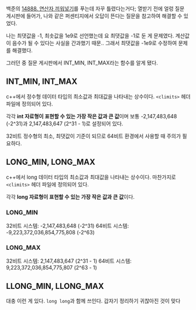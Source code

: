 <p>백준의 <a href="https://velog.io/@coolgamja_/C-%EB%B0%B1%EC%A4%80-14888.-%EC%97%B0%EC%82%B0%EC%9E%90-%EB%81%BC%EC%9B%8C%EB%84%A3%EA%B8%B0-m0cm7jlp">14888. 연산자 끼워넣기</a>를 푸는데 자꾸 틀렸다는거다;
열받기 전에 얼렁 질문 게시판에 들어가,
나와 같은 퍼센티지에서 오답이 뜬다는 질문을 참고하여 해결할 수 있었다.</p>
<p>나는 최댓값을 -1, 최솟값을 1e9로 선언했는데
요 최댓값을 -1로 둔 게 문제였다.
계산값이 음수가 될 수 있다는 사실을 간과했기 때문..
그래서 최댓값을 -1e9로 수정하여 문제를 해결했다.</p>
<p>그러던 중 질문 게시판에서 INT_MIN, INT_MAX라는 함수를 알게 됐다.</p>
<h2 id="int_min-int_max">INT_MIN, INT_MAX</h2>
<p>c++에서 정수형 데이터 타입의 최소값과 최대값을 나타내는 상수이다.
<code>&lt;climits&gt;</code> 헤더 파일에 정의되어 있다.</p>
<p>각각 <strong>int 자료형이 표현할 수 있는 가장 작은 값과 큰 값</strong>이며
보통 -2,147,483,648 (-2^31)과 2,147,483,647 (2^31 - 1)로 설정되어 있다.</p>
<p>32비트 정수형의 최소, 최댓값이 기준이 되므로
64비트 환경에서 사용할 때 주의가 필요하다.</p>
<h2 id="long_min-long_max">LONG_MIN, LONG_MAX</h2>
<p>c++에서 long 데이터 타입의 최소값과 최대값을 나타내는 상수이다.
마찬가지로 <code>&lt;climits&gt;</code> 헤더 파일에 정의되어 있다.</p>
<p>각각 <strong>long 자료형이 표현할 수 있는 가장 작은 값과 큰 값</strong>이다.</p>
<h3 id="long_min">LONG_MIN</h3>
<p>32비트 시스템: -2,147,483,648 (-2^31)
64비트 시스템: -9,223,372,036,854,775,808 (-2^63)</p>
<h3 id="long_max">LONG_MAX</h3>
<p>32비트 시스템: 2,147,483,647 (2^31 - 1)
64비트 시스템: 9,223,372,036,854,775,807 (2^63 - 1)</p>
<h2 id="llong_min-llong_max">LLONG_MIN, LLONG_MAX</h2>
<p>대충 이런 게 있다.
<code>long long</code>과 함께 쓰인다.
갑자기 정리하기 귀찮아진 것이 맞다</p>
